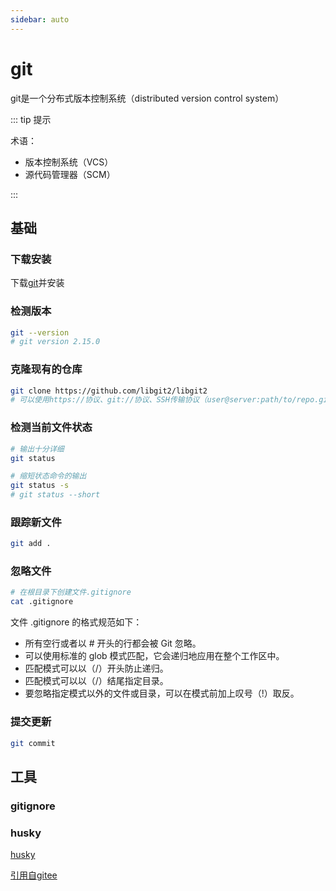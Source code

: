 ```yaml
---
sidebar: auto
---
```


# git

git是一个分布式版本控制系统（distributed version control system）

::: tip 提示

术语：
- 版本控制系统（VCS）
- 源代码管理器（SCM）

:::

## 基础

### 下载安装

下载[git](https://git-scm.com)并安装

### 检测版本

```bash
git --version
# git version 2.15.0
```

### 克隆现有的仓库

```bash
git clone https://github.com/libgit2/libgit2
# 可以使用https://协议、git://协议、SSH传输协议（user@server:path/to/repo.git）
```

### 检测当前文件状态

```bash
# 输出十分详细
git status

# 缩短状态命令的输出
git status -s
# git status --short
```

### 跟踪新文件

```bash
git add .
```

### 忽略文件

```bash
# 在根目录下创建文件.gitignore
cat .gitignore
```

文件 .gitignore 的格式规范如下：

- 所有空行或者以 # 开头的行都会被 Git 忽略。
- 可以使用标准的 glob 模式匹配，它会递归地应用在整个工作区中。
- 匹配模式可以以（/）开头防止递归。
- 匹配模式可以以（/）结尾指定目录。
- 要忽略指定模式以外的文件或目录，可以在模式前加上叹号（!）取反。

### 提交更新

```bash
git commit
```

## 工具

### gitignore

### husky

[husky](https://github.com/typicode/husky)

[引用自gitee](https://gitee.com/all-about-git)